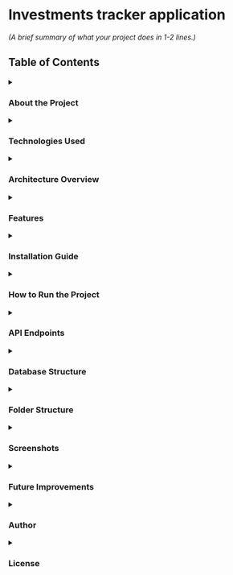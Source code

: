 # Investments tracker application

_(A brief summary of what your project does in 1-2 lines.)_


## Table of Contents

<details>
<summary><h3>About the Project</h3></summary>

This project is an Investments tracker application, that helps you track your investments.
Deposits and Withdrawals can be only in 1 currency - EUR

</details>


<details>
<summary><h3>Technologies Used</h3></summary>

| Layer           | Technology         |
|-----------------|--------------------|
| Backend         | Java & Spring Boot |
| Database        | MySQL              |
| ORM             | Spring Data JPA    |
| Authentication  | JWT?               |
| Build tools     | Maven              |
| Frontend        | React              |
| Version control | Git                |

</details>


<details>
<summary><h3>Architecture Overview</h3></summary>

_Diagram how the app works_

</details>


<details>
<summary><h3>Features</h3></summary>

User Registration & Login
JWT Authentication
CRUD Operations
Role-based Authorization
Pagination & Sorting
Swagger API Documentation
Error Handling

</details>


<details>
<summary><h3>Installation Guide</h3></summary>

What is needed to run the project

</details>


<details>
<summary><h3>How to Run the Project</h3></summary>

Backend installation
Frontend installation

</details>


<details>
<summary><h3>API Endpoints</h3></summary>

http://localhost:8080/swagger-ui/index.html

Create an openapi.json file and automatically generate API docs using Swagger.

| Method | Endpoint                                       | Description                     | Auth required |
|--------|------------------------------------------------|---------------------------------|---------------|
| `POST` | `/api/deposit/in`                              | Make a deposit                  |               |
| `GET`  | `/api/deposit/get/from/{fromDate}/to/{toDate}` | Get deposits in range           |               |
| `GET`  | `/api/deposit/get/all`                         | Get all deposits                |               |
| `GET`  | `/api/deposit/get/total/amount`                | Get total amount of deposits    |               |
| `POST` | `/withdrawal/out`                              | Make a withdrawal               |               |
| `GET`  | `/withdrawal/get/from/{fromDate}/to/{toDate}`  | Get withdrawals in range        |               |
| `GET`  | `/withdrawal/get/all`                          | Get all withdrawals             |               |
| `GET`  | `/withdrawal/get/total/amount`                 | Get total amount of withdrawals |               |
| `POST` | `/dividend/in`                                 | Insert a dividend               |               |
| `GET`  | `/dividend/get/from/{fromDate}/to/{toDate}`    | Get dividends in range          |               |
| `GET`  | `/dividend/get/all`                            | Get all dividends               |               |
| `GET`  | `/dividend/get/total/amount`                   | Get total amount of dividends   |               |
| `POST` | `/api/transaction/in`                          | Insert a transaction            |               |

</details> 


<details>
<summary><h3>Database Structure</h3></summary>

DB schema

</details>


<details>
<summary><h3>Folder Structure</h3></summary>

Screenshot from IntelliJ

</details>


<details>
<summary><h3>Screenshots</h3></summary>

Home Page
Login Page

</details>


<details>
<summary><h3>Future Improvements</h3></summary>

- Add Swagger-ui
- Add email notification for weekly portfolio view
- Docker

</details>


<details>
<summary><h3>Author</h3></summary>

#### Your Name: Denis Buserski 
#### [LinkedIn](https://www.linkedin.com/in/denis-buserski/) 
#### [GitHub](https://github.com/DenisBuserski) 

</details>


<details>
<summary><h3>License</h3></summary>

This project is licensed under the MIT License. (ADD MIT)

</details>
